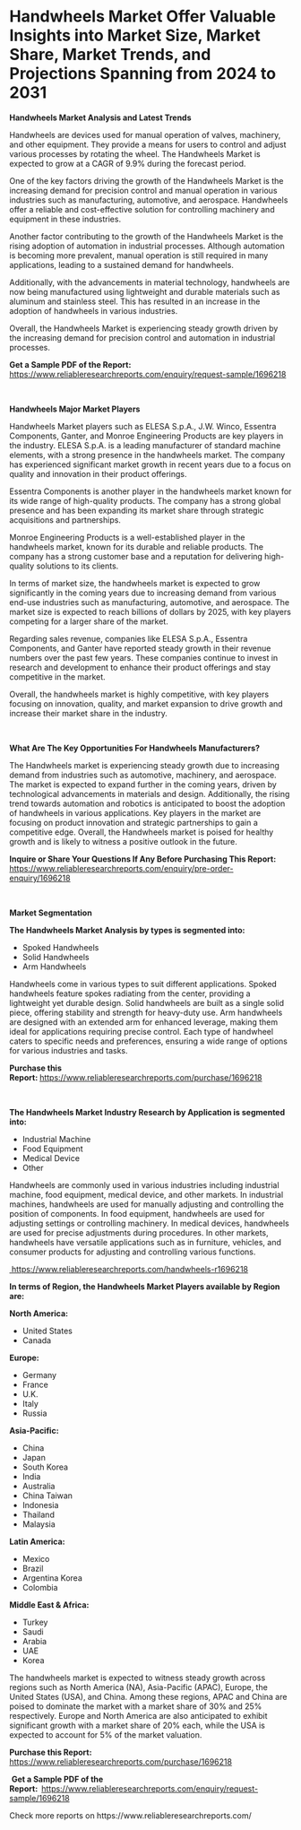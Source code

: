 <p><h1>Handwheels Market Offer Valuable Insights into Market Size, Market Share, Market Trends, and Projections Spanning from 2024 to 2031</h1></p><p><strong>Handwheels Market Analysis and Latest Trends</strong></p>
<p><p>Handwheels are devices used for manual operation of valves, machinery, and other equipment. They provide a means for users to control and adjust various processes by rotating the wheel. The Handwheels Market is expected to grow at a CAGR of 9.9% during the forecast period. </p><p>One of the key factors driving the growth of the Handwheels Market is the increasing demand for precision control and manual operation in various industries such as manufacturing, automotive, and aerospace. Handwheels offer a reliable and cost-effective solution for controlling machinery and equipment in these industries.</p><p>Another factor contributing to the growth of the Handwheels Market is the rising adoption of automation in industrial processes. Although automation is becoming more prevalent, manual operation is still required in many applications, leading to a sustained demand for handwheels.</p><p>Additionally, with the advancements in material technology, handwheels are now being manufactured using lightweight and durable materials such as aluminum and stainless steel. This has resulted in an increase in the adoption of handwheels in various industries.</p><p>Overall, the Handwheels Market is experiencing steady growth driven by the increasing demand for precision control and automation in industrial processes.</p></p>
<p><strong>Get a Sample PDF of the Report:&nbsp;</strong> <a href="https://www.reliableresearchreports.com/enquiry/request-sample/1696218">https://www.reliableresearchreports.com/enquiry/request-sample/1696218</a></p>
<p>&nbsp;</p>
<p><strong>Handwheels Major Market Players</strong></p>
<p><p>Handwheels Market players such as ELESA S.p.A., J.W. Winco, Essentra Components, Ganter, and Monroe Engineering Products are key players in the industry. ELESA S.p.A. is a leading manufacturer of standard machine elements, with a strong presence in the handwheels market. The company has experienced significant market growth in recent years due to a focus on quality and innovation in their product offerings.</p><p>Essentra Components is another player in the handwheels market known for its wide range of high-quality products. The company has a strong global presence and has been expanding its market share through strategic acquisitions and partnerships.</p><p>Monroe Engineering Products is a well-established player in the handwheels market, known for its durable and reliable products. The company has a strong customer base and a reputation for delivering high-quality solutions to its clients.</p><p>In terms of market size, the handwheels market is expected to grow significantly in the coming years due to increasing demand from various end-use industries such as manufacturing, automotive, and aerospace. The market size is expected to reach billions of dollars by 2025, with key players competing for a larger share of the market.</p><p>Regarding sales revenue, companies like ELESA S.p.A., Essentra Components, and Ganter have reported steady growth in their revenue numbers over the past few years. These companies continue to invest in research and development to enhance their product offerings and stay competitive in the market.</p><p>Overall, the handwheels market is highly competitive, with key players focusing on innovation, quality, and market expansion to drive growth and increase their market share in the industry.</p></p>
<p>&nbsp;</p>
<p><strong>What Are The Key Opportunities For Handwheels Manufacturers?</strong></p>
<p><p>The Handwheels market is experiencing steady growth due to increasing demand from industries such as automotive, machinery, and aerospace. The market is expected to expand further in the coming years, driven by technological advancements in materials and design. Additionally, the rising trend towards automation and robotics is anticipated to boost the adoption of handwheels in various applications. Key players in the market are focusing on product innovation and strategic partnerships to gain a competitive edge. Overall, the Handwheels market is poised for healthy growth and is likely to witness a positive outlook in the future.</p></p>
<p><strong>Inquire or Share Your Questions If Any Before Purchasing This Report:</strong> <a href="https://www.reliableresearchreports.com/enquiry/pre-order-enquiry/1696218">https://www.reliableresearchreports.com/enquiry/pre-order-enquiry/1696218</a></p>
<p>&nbsp;</p>
<p><strong>Market Segmentation</strong></p>
<p><strong>The Handwheels Market Analysis by types is segmented into:</strong></p>
<p><ul><li>Spoked Handwheels</li><li>Solid Handwheels</li><li>Arm Handwheels</li></ul></p>
<p><p>Handwheels come in various types to suit different applications. Spoked handwheels feature spokes radiating from the center, providing a lightweight yet durable design. Solid handwheels are built as a single solid piece, offering stability and strength for heavy-duty use. Arm handwheels are designed with an extended arm for enhanced leverage, making them ideal for applications requiring precise control. Each type of handwheel caters to specific needs and preferences, ensuring a wide range of options for various industries and tasks.</p></p>
<p><strong>Purchase this Report:&nbsp;</strong><a href="https://www.reliableresearchreports.com/purchase/1696218">https://www.reliableresearchreports.com/purchase/1696218</a></p>
<p>&nbsp;</p>
<p><strong>The Handwheels Market Industry Research by Application is segmented into:</strong></p>
<p><ul><li>Industrial Machine</li><li>Food Equipment</li><li>Medical Device</li><li>Other</li></ul></p>
<p><p>Handwheels are commonly used in various industries including industrial machine, food equipment, medical device, and other markets. In industrial machines, handwheels are used for manually adjusting and controlling the position of components. In food equipment, handwheels are used for adjusting settings or controlling machinery. In medical devices, handwheels are used for precise adjustments during procedures. In other markets, handwheels have versatile applications such as in furniture, vehicles, and consumer products for adjusting and controlling various functions.</p></p>
<p><a href="https://www.reliableresearchreports.com/handwheels-r1696218">&nbsp;https://www.reliableresearchreports.com/handwheels-r1696218</a></p>
<p><strong>In terms of Region, the Handwheels Market Players available by Region are:</strong></p>
<p>
    <p> <strong> North America: </strong>
        <ul>
            <li>United States</li>
            <li>Canada</li>
        </ul>
        </p> 
    <p> <strong> Europe: </strong>
        <ul>
            <li>Germany</li>
            <li>France</li>
            <li>U.K.</li>
            <li>Italy</li>
            <li>Russia</li>
        </ul>
        </p> 
    <p> <strong> Asia-Pacific: </strong>
        <ul>
            <li>China</li>
            <li>Japan</li>
            <li>South Korea</li>
            <li>India</li>
            <li>Australia</li>
            <li>China Taiwan</li>
            <li>Indonesia</li>
            <li>Thailand</li>
            <li>Malaysia</li>
        </ul>
        </p> 
    <p> <strong> Latin America: </strong>
        <ul>
            <li>Mexico</li>
            <li>Brazil</li>
            <li>Argentina Korea</li>
            <li>Colombia</li>
        </ul>
        </p> 
    <p> <strong> Middle East & Africa: </strong>
        <ul>
            <li>Turkey</li>
            <li>Saudi</li>
            <li>Arabia</li>
            <li>UAE</li>
            <li>Korea</li>
        </ul>
    </p>
    </p>
<p><p>The handwheels market is expected to witness steady growth across regions such as North America (NA), Asia-Pacific (APAC), Europe, the United States (USA), and China. Among these regions, APAC and China are poised to dominate the market with a market share of 30% and 25% respectively. Europe and North America are also anticipated to exhibit significant growth with a market share of 20% each, while the USA is expected to account for 5% of the market valuation.</p></p>
<p><strong>Purchase this Report: </strong><a href="https://www.reliableresearchreports.com/purchase/1696218">https://www.reliableresearchreports.com/purchase/1696218</a></p>
<p>&nbsp;<strong>Get a Sample PDF of the Report:&nbsp;&nbsp;</strong><a href="https://www.reliableresearchreports.com/enquiry/request-sample/1696218">https://www.reliableresearchreports.com/enquiry/request-sample/1696218</a></p>
<p><strong></strong></p>
<p>Check more reports on https://www.reliableresearchreports.com/</p>